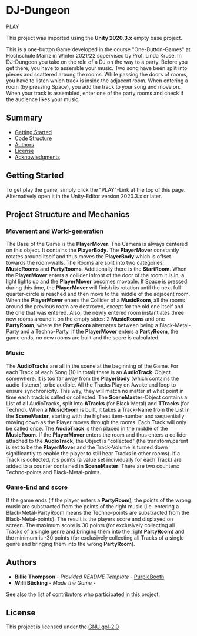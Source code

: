 # DJ-Dungeon

[PLAY](docs/index.html)

This project was imported using the **Unity 2020.3.x** empty base project.

This is a one-button Game developed in the course "One-Button-Games" at Hochschule Mainz in Winter 2021/22 supervised by Prof. Linda Kruse.
In DJ-Dungeon you take on the role of a DJ on the way to a party. Before you get there, you have to assemble your music. Two song have been split into pieces and scattered aroung the rooms. While passing the doors of rooms, you have to listen which track is inside the adjacent room. When entering a room (by pressing Space), you add the track to your song and move on. When your track is assembled, enter one of the party rooms and check if the audience likes your music.

## Summary

  - [Getting Started](#getting-started)
  - [Code Structure](#code-structure)
  - [Authors](#authors)
  - [License](#license)
  - [Acknowledgments](#acknowledgments)

## Getting Started

To get play the game, simply click the "PLAY"-Link at the top of this page. Alternatively open it in the Unity-Editor version 2020.3.x or later.

## Project Structure and Mechanics

### Movement and World-generation
The Base of the Game is the **PlayerMover**. The Camera is always centered on this object. It contains the **PlayerBody**. The **PlayerMover** constantly rotates around itself and thus moves the **PlayerBody** which is offset towards the room-walls.
The Rooms are split into two categories: **MusicRooms** and **PartyRooms**. Additionally there is the **StartRoom**.
When the **PlayerMover** enters a collider infront of the door of the room it is in, a light lights up and the **PlayerMover** becomes movable. If Space is pressed during this time, the **PlayerMover** will finish its rotation until the next full quarter-circle is reached and then move to the middle of the adjacent room.
When the **PlayerMover** enters the Collider of a **MusicRoom**, all the rooms around the previous room are destroyed, except for the old one itself and the one that was entered. Also, the newly entered room instantiates three new rooms around it on the empty sides: 2 **MusicRooms** and one **PartyRoom**, where the **PartyRoom** alternates between being a Black-Metal-Party and a Techno-Party. If the **PlayerMover** enters a **PartyRoom**, the game ends, no new rooms are built and the score is calculated.

### Music
The **AudioTracks** are all in the scene at the beginning of the Game. For each Track of each Song (10 in total) there is an **AudioTrack**-Object somewhere. It is too far away from the **PlayerBody** (which contains the audio-listener) to be audible. All the Tracks Play on Awake and loop to ensure synchronicity. This way, they will match no matter at what point in time each track is called or collected. The **SceneMaster**-Object contains a List of all AudioTracks, split into **ATracks** (for Black Metal) and **TTracks** (for Techno). When a **MusicRoom** is built, it takes a Track-Name from the List in the **SceneMaster**, starting with the highest item-number and sequentially moving down as the Player moves through the rooms. Each Track will only be called once. The **AudioTrack** is then placed in the middle of the **MusicRoom**. If the **PlayerMover** enters the room and thus enters a collider attached to the **AudioTrack**, the Object is "collected" (the transform.parent is set to be the **PlayerMover** and the Track-Volume is turned down significantly to enable the player to still hear Tracks in other rooms). If a Track is collected, it´s points (a value set individually for each Track) are added to a counter contained in **SceneMaster**. There are two counters: Techno-points and Black-Metal-points.

### Game-End and score
If the game ends (if the player enters a **PartyRoom**), the points of the wrong music are substracted from the points of the right music (i.e. entering a Black-Metal-PartyRoom means the Techno-points are substracted from the Black-Metal-points). The result is the players score and displayed on screen. The maximum score is 30 points (for exclusively collecting all Tracks of a single genre and bringing them into the right **PartyRoom**) and the minimum is -30 points (for exclusively collecting all Tracks of a single genre and bringing them into the wrong **PartyRoom**).

## Authors

  - **Billie Thompson** - *Provided README Template* -
    [PurpleBooth](https://github.com/PurpleBooth)
  - **Willi Bücking** - *Made the Game* -


See also the list of
[contributors](https://github.com/PurpleBooth/a-good-readme-template/contributors)
who participated in this project.

## License

This project is licensed under the [GNU gpl-2.0](LICENSE.md)